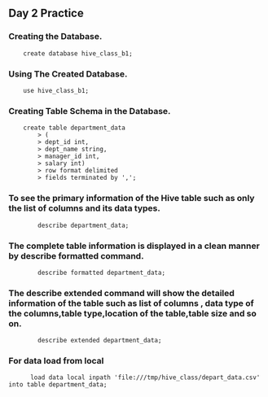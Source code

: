 
## Day 2 Practice

### Creating the Database.

        create database hive_class_b1;

### Using The Created Database.

        use hive_class_b1;

### Creating Table Schema in the Database.

        create table department_data                                                                                                            
            > (                                                                                                                                       
            > dept_id int,                                                                                                                            
            > dept_name string,                                                                                                                       
            > manager_id int,                                                                                                                         
            > salary int)                                                                                                                             
            > row format delimited                                                                                                                    
            > fields terminated by ','; 

### To see the primary information of the Hive table such as only the list of columns and its data types.

            describe department_data;
            
### The complete table information is displayed in a clean manner by describe formatted command.

            describe formatted department_data;
            
### The describe extended command will show the detailed information of the table such as list of columns , data type of the columns,table type,location of the table,table size and so on.

            describe extended department_data;    
            
### For data load from local

          load data local inpath 'file:///tmp/hive_class/depart_data.csv' into table department_data;
